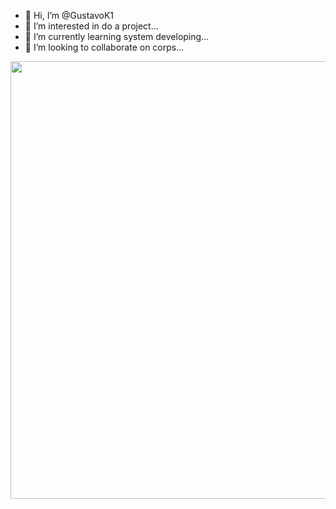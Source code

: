 - 👋 Hi, I’m @GustavoK1
- 👀 I’m interested in do a project...
- 🌱 I’m currently learning system developing...
- 💞️ I’m looking to collaborate on corps...




<div align="center">
<img src="![192158954-f88b5814-d510-4564-b285-dff7d6400dad](https://github.com/GustavoK1/GustavoK1/assets/36191144/c06f7240-cc3c-450d-9e9d-9a23cb31ebcd)![183898674-75a4a1b1-f960-4ea9-abcb-637170a00a75](https://github.com/GustavoK1/GustavoK1/assets/36191144/362eb46b-efe5-4d6a-bf18-2aad6ee47003)![117447155-6a868a00-af3d-11eb-9cfe-245df15c9f3f](https://github.com/GustavoK1/GustavoK1/assets/36191144/e1dfe11e-6708-46af-8852-0e2d20306297)![192108372-f71d70ac-7ae6-4c0d-8395-51d8870c2ef0](https://github.com/GustavoK1/GustavoK1/assets/36191144/d062863b-4266-48bb-8f90-a3a51d40e562)" width="700px"/>
</div>




